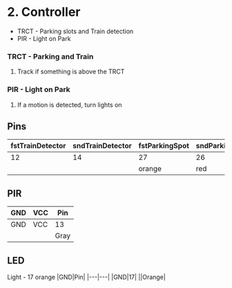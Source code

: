 # 2. Controller
- TRCT - Parking slots and Train detection
- PIR - Light on Park

### TRCT - Parking and Train
1. Track if something is above the TRCT

### PIR - Light on Park
1. If a motion is detected, turn lights on

## Pins
|fstTrainDetector|sndTrainDetector|fstParkingSpot|sndParkingSpot | trdParkingSpot |
|---|---|---| --- | --- |
|12|14|27|26|25|
|||orange|red|yellow

## PIR

|GND|VCC|Pin|
|---|---|---|
|GND|VCC|13|
|||Gray|


## LED
Light - 17 orange
|GND|Pin|
|---|---|
|GND|17|
||Orange|
